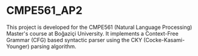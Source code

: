 # CMPE561_AP2
This project is developed for the CMPE561 (Natural Language Processing) Master's course at Boğaziçi University.   It implements a Context-Free Grammar (CFG) based syntactic parser using the CKY (Cocke-Kasami-Younger) parsing algorithm.
